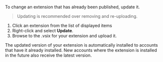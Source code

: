 To change an extension that has already been published, update it.

> Updating is recommended over removing and re-uploading. 

1. Click an extension from the list of displayed items
2. Right-click and select **Update**.
3. Browse to the .vsix for your extension and upload it.

The updated version of your extension is automatically installed to accounts that have it already installed. New accounts where the extension is installed in the future also receive the latest version.
